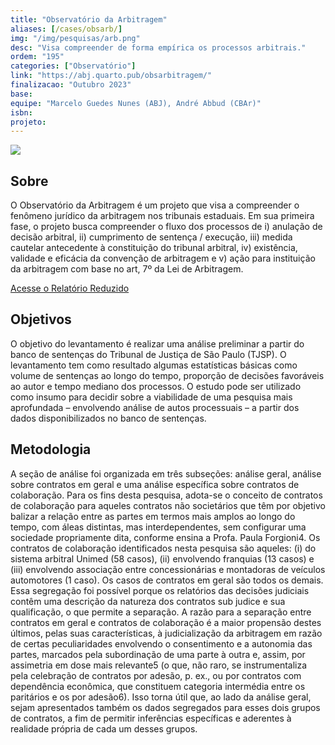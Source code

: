 ```yaml
---
title: "Observatório da Arbitragem"
aliases: [/cases/obsarb/]
img: "/img/pesquisas/arb.png"
desc: "Visa compreender de forma empírica os processos arbitrais."
ordem: "195"
categories: ["Observatório"]
link: "https://abj.quarto.pub/obsarbitragem/"
finalizacao: "Outubro 2023"
base: 
equipe: "Marcelo Guedes Nunes (ABJ), André Abbud (CBAr)"
isbn:
projeto:
---
```


![](/img/pesquisas/arb.png)


## Sobre

O Observatório da Arbitragem é um projeto que visa a compreender o fenômeno jurídico da arbitragem nos tribunais estaduais. Em sua primeira fase, o projeto busca compreender o fluxo dos processos de i) anulação de decisão arbitral, ii) cumprimento de sentença / execução, iii) medida cautelar antecedente à constituição do tribunal arbitral, iv) existência, validade e eficácia da convenção de arbitragem e v) ação para instituição da arbitragem com base no art, 7º da Lei de Arbitragem.

[Acesse o Relatório Reduzido](/pdf/relatorio-arbitragem-reduzido.pdf)

## Objetivos

O objetivo do levantamento é realizar uma análise preliminar a partir do banco de sentenças do Tribunal de Justiça de São Paulo (TJSP). O levantamento tem como resultado algumas estatísticas básicas como volume de sentenças ao longo do tempo, proporção de decisões favoráveis ao autor e tempo mediano dos processos. O estudo pode ser utilizado como insumo para decidir sobre a viabilidade de uma pesquisa mais aprofundada – envolvendo análise de autos processuais – a partir dos dados disponibilizados no banco de sentenças.

## Metodologia

A seção de análise foi organizada em três subseções: análise geral, análise sobre contratos em geral e uma análise específica sobre contratos de colaboração. Para os fins desta pesquisa, adota-se o conceito de contratos de colaboração para aqueles contratos não societários que têm por objetivo balizar a relação entre as partes em termos mais amplos ao longo do tempo, com áleas distintas, mas interdependentes, sem configurar uma sociedade propriamente dita, conforme ensina a Profa. Paula Forgioni4. Os contratos de colaboração identificados nesta pesquisa são aqueles: (i) do sistema arbitral Unimed (58 casos), (ii) envolvendo franquias (13 casos) e (iii) envolvendo associação entre concessionárias e montadoras de veículos automotores (1 caso). Os casos de contratos em geral são todos os demais. Essa segregação foi possível porque os relatórios das decisões judiciais contêm uma descrição da natureza dos contratos sub judice e sua qualificação, o que permite a separação. A razão para a separação entre contratos em geral e contratos de colaboração é a maior propensão destes últimos, pelas suas características, à judicialização da arbitragem em razão de certas peculiaridades envolvendo o consentimento e a autonomia das partes, marcados pela subordinação de uma parte à outra e, assim, por assimetria em dose mais relevante5 (o que, não raro, se instrumentaliza pela celebração de contratos por adesão, p. ex., ou por contratos com dependência econômica, que constituem categoria intermédia entre os paritários e os por adesão6). Isso torna útil que, ao lado da análise geral, sejam apresentados também os dados segregados para esses dois grupos de contratos, a fim de permitir inferências específicas e aderentes à realidade própria de cada um desses grupos.


